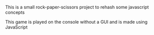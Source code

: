 This is a small rock-paper-scissors project to rehash some javascript concepts 

This game is played on the console without a GUI and is made using JavaScript